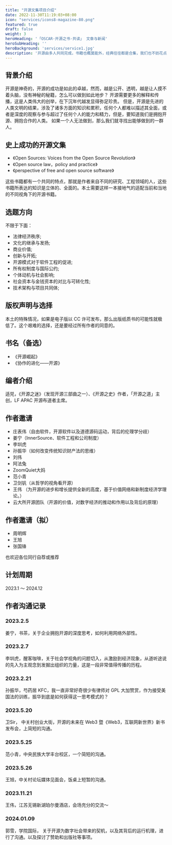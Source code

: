 ```yaml
---
title: "开源文集项目介绍"
date: 2022-11-30T11:19:03+08:00
icon: "services/icons8-magazine-80.png"
featured: true
draft: false
weight: 3
heroHeading: '「OSCAR·开源之书·共读」 文章与新闻'
heroSubHeading: ''
heroBackground: 'services/service1.jpg'
description: '开源由多人共同完成，书籍也概莫能外，经典往往都是合集，我们也不妨花点时间来尝试一番。'
---
```

## 背景介绍

开源是神奇的，开源的成功是如此的卓越，然而，越是公开、透明，越是让人摸不着头脑，没有神秘的秘籍，怎么可以做到如此地步？
开源需要更多的解释和传播，这是人类伟大的创举，在下沉年代越发显得弥足珍贵。
但是，开源是先进的人类文明的结果，涉及了诸多方面的知识和累积，任何个人都难以描述其全面，或者是深度的观察与参与超过了任何个人的能力和精力，但是，要知道我们是拥抱开源、拥抱合作的人类。
如果一个人无法做到，那么我们就寻找出能够做到的一群人。


## 史上成功的开源文集

* 《Open Sources: Voices from the Open Source Revolution》
* 《Open source law，policy and practice》
* 《perspective of free and open source software》

这些书籍都有一个共同的特点，那就是作者来自不同的研究、工程领域的人，这些书籍所表达的知识是立体的、全面的。本土需要这样一本接地气的适配当前和当地的不同视角下的开源书籍。


## 选题方向

不限于下面：

* 法律经济秩序;
* 文化的继承与发扬;
* 商业价值;
* 创新与开拓;
* 开源模式对于软件工程的促进;
* 所有权制度与国际公约;
* 个体动机与社会影响;
* 社会资本与金钱资本的对比与可转化性;
* 技术架构与项目共同体;


## 版权声明与选择

本土的特殊情况，如果是电子版以 CC 许可发布，那么出版纸质书的可能性就极低了。这个艰难的选择，还是要经过所有作者的同意的。


## 书名（备选）

* 《开源崛起》
* 《协作的进化——开源》


## 编者介绍

适兕，《开源之迷》（发现开源三部曲之一）、《开源之史》作者，「开源之道」主创，LF APAC 开源布道者主席。


## 作者邀请

* 庄表伟（自由软件，开源软件以及道德源码运动，背后的伦理学分歧）
* 姜宁（InnerSource、软件工程和公司制度）
* 李圳虎
* 孙振华（如何改变传统知识财产法的思维）
* 刘伟
* 阿法兔
* ZoomQuiet大妈
* 范小青
* 卫剑钒（从哲学的视角看开源）
* 王伟 （为开源的进步和增长提供全新的高度，基于价值网络和新制度经济学理论。）
* 云大所开源团队（开源的价值，对数字经济的推动和作用以及背后的原理）


## 作者邀请（拟）

* 周明辉
* 王旭
* 张国锋

也欢迎各位同行自荐或推荐


## 计划周期
2023.1 ～ 2024.12 


## 作者沟通记录

### 2023.2.5

姜宁，书茶，关于企业拥抱开源的深度思考，如何利用网络外部性。

### 2023.2.7

李圳虎，醒客咖啡，关于社会学视角的问题切入，从激励到经济现象，从道听途说的先入为主观念到发掘出组织的力量，这是一段非常值得传播的历程。

### 2023.2.21

孙振华，芍药居 KFC，我一直非常好奇很少有律师对 GPL 大加赞赏，作为接受美国法的训练，振华到底是如何获得这一思考模式的？

### 2023.5.20 

卫Sir， 中关村创业大街，开源的未来在 Web3 暨《Web3，互联网新世界》新书发布会，上简短的沟通。

### 2023.5.25

范小青，中央民族大学丰台校区，一个简短的沟通。

### 2023.5.26

王旭，中关村论坛媒体见面会，饭桌上短暂的沟通。

### 2023.11.21 

王伟，江苏无锡新湖珀尔曼酒店，会场充分的交流～ 

### 2024.01.09

郭雪，学院国际， 关于开源为数字社会带来的契机，以及其背后的运行机理，进行了沟通。以及探讨了赞助和出版社等事项。
